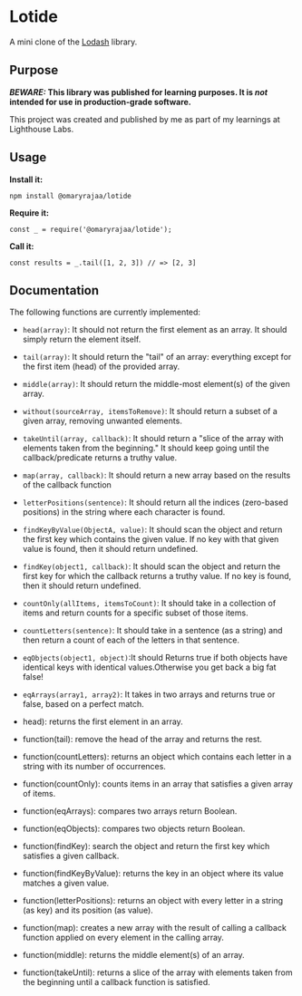 # Lotide

A mini clone of the [Lodash](https://lodash.com) library.

## Purpose

**_BEWARE:_ This library was published for learning purposes. It is _not_ intended for use in production-grade software.**

This project was created and published by me as part of my learnings at Lighthouse Labs. 

## Usage

**Install it:**

`npm install @omaryrajaa/lotide`

**Require it:**

`const _ = require('@omaryrajaa/lotide');`

**Call it:**

`const results = _.tail([1, 2, 3]) // => [2, 3]`

## Documentation

The following functions are currently implemented:

* `head(array)`: It should not return the first element as an array. It should simply return the element itself.
* `tail(array)`: It should return the "tail" of an array: everything except for the first item (head) of the provided array.
* `middle(array)`: It should return the middle-most element(s) of the given array.
* `without(sourceArray, itemsToRemove)`: It should return a subset of a given array, removing unwanted elements.
* `takeUntil(array, callback)`: It should return a "slice of the array with elements taken from the beginning." It should keep going until the callback/predicate returns a truthy value.
* `map(array, callback)`: It should return a new array based on the results of the callback function
* `letterPositions(sentence)`: It should return all the indices (zero-based positions) in the string where each character is found.
* `findKeyByValue(ObjectA, value)`: It should scan the object and return the first key which contains the given value. If no key with that given value is found, then it should return undefined.
* `findKey(object1, callback)`: It should scan the object and return the first key for which the callback returns a truthy value. If no key is found, then it should return undefined.
* `countOnly(allItems, itemsToCount)`: It should take in a collection of items and return counts for a specific subset of those items.
* `countLetters(sentence)`: It should take in a sentence (as a string) and then return a count of each of the letters in that sentence.
* `eqObjects(object1, object)`:It should Returns true if both objects have identical keys with identical values.Otherwise you get back a big fat false!
* `eqArrays(array1, array2)`: It takes in two arrays and returns true or false, based on a perfect match.




* head): returns the first element in an array.

* function(tail): remove the head of the array and returns the rest.

* function(countLetters): returns an object which contains each letter in a string with its number of occurrences.

* function(countOnly): counts items in an array that satisfies a given array of items.

* function(eqArrays): compares two arrays return Boolean.

* function(eqObjects): compares two objects return Boolean.

* function(findKey): search the object and return the first key which satisfies a given callback.

* function(findKeyByValue): returns the key in an object where its value matches a given value.

* function(letterPositions): returns an object with every letter in a string (as key) and its position (as value).

* function(map): creates a new array with the result of calling a callback function applied on every element in the calling array.

* function(middle): returns the middle element(s) of an array.



* function(takeUntil): returns a slice of the array with elements taken from the beginning until a callback function is satisfied.